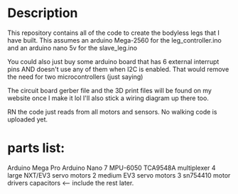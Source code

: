 # Description
This repository contains all of the code to create the bodyless legs that I have built.
This assumes an arduino Mega-2560 for the leg_controller.ino and an arduino nano 5v for the slave_leg.ino

You could also just buy some arduino board that has 6 external interrupt pins AND doesn't use any of them when I2C is enabled. That would remove the need for two microcontrollers (just saying)

The circuit board gerber file and the 3D print files will be found on my website once I make it lol
I'll also stick a wiring diagram up there too.

RN the code just reads from all motors and sensors. No walking code is uploaded yet.

# parts list:
Arduino Mega Pro
Arduino Nano
7 MPU-6050
TCA9548A multiplexer
4 large NXT/EV3 servo motors
2 medium EV3 servo motors
3 sn754410 motor drivers
capacitors <-- include the rest later.
